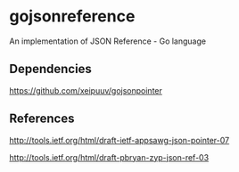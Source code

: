 # gojsonreference
An implementation of JSON Reference - Go language

## Dependencies
https://github.com/xeipuuv/gojsonpointer

## References
http://tools.ietf.org/html/draft-ietf-appsawg-json-pointer-07

http://tools.ietf.org/html/draft-pbryan-zyp-json-ref-03
